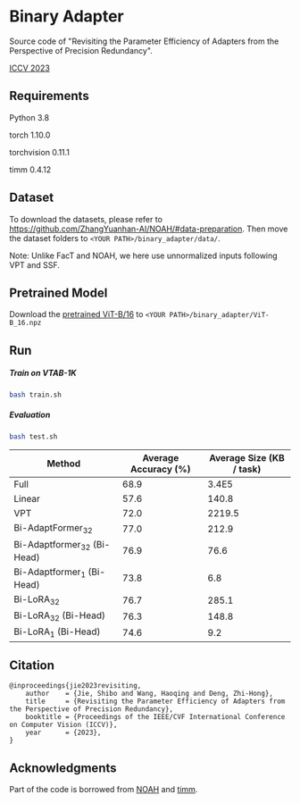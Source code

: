 # Binary Adapter

Source code of "Revisiting the Parameter Efficiency of Adapters from the Perspective of Precision Redundancy".

[ICCV 2023](https://arxiv.org/) 


## Requirements
Python 3.8

torch 1.10.0

torchvision 0.11.1

timm 0.4.12

## Dataset

To download the datasets, please refer to https://github.com/ZhangYuanhan-AI/NOAH/#data-preparation. Then move the dataset folders to `<YOUR PATH>/binary_adapter/data/`. 

Note: Unlike FacT and NOAH, we here use unnormalized inputs following VPT and SSF.

## Pretrained Model
Download the [pretrained ViT-B/16](https://storage.googleapis.com/vit_models/imagenet21k/ViT-B_16.npz) to `<YOUR PATH>/binary_adapter/ViT-B_16.npz`

## Run
##### Train on VTAB-1K
```sh
bash train.sh
```
##### Evaluation
```sh
bash test.sh
```

| Method | Average Accuracy (%) | Average Size (KB / task) |
| --- | --- | --- |
| Full | 68.9 | 3.4E5 |
| Linear | 57.6 | 140.8 |
| VPT | 72.0 | 2219.5 |
| Bi-AdaptFormer<sub>32</sub> | 77.0 | 212.9 |
| Bi-Adaptformer<sub>32</sub> (Bi-Head) | 76.9 | 76.6 |
| Bi-Adaptformer<sub>1</sub> (Bi-Head) | 73.8 | 6.8 |
| Bi-LoRA<sub>32</sub> | 76.7 | 285.1 |
| Bi-LoRA<sub>32</sub> (Bi-Head) | 76.3 | 148.8 |
| Bi-LoRA<sub>1</sub> (Bi-Head) | 74.6 | 9.2 |

## Citation
```
@inproceedings{jie2023revisiting,
    author    = {Jie, Shibo and Wang, Haoqing and Deng, Zhi-Hong},
    title     = {Revisiting the Parameter Efficiency of Adapters from the Perspective of Precision Redundancy},
    booktitle = {Proceedings of the IEEE/CVF International Conference on Computer Vision (ICCV)},
    year      = {2023},
}
```

## Acknowledgments
Part of the code is borrowed from [NOAH](https://github.com/ZhangYuanhan-AI/NOAH) and [timm](https://github.com/rwightman/pytorch-image-models).

